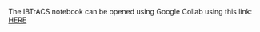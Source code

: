 The IBTrACS notebook can be opened using Google Collab using this link: <a href="https://colab.research.google.com/github/adevroy569/Hurricane-Intensities-/blob/main/IBTrACS.ipynb" target="\_blank">HERE</a>

